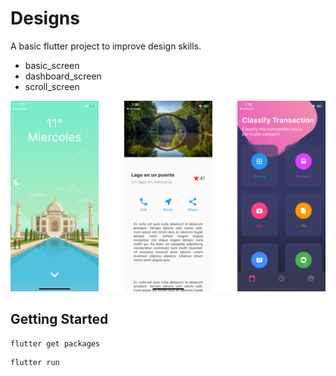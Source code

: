# Designs

A basic flutter project to improve design skills.

- basic_screen
- dashboard_screen
- scroll_screen 

![alt text](assets/preview@2x.png "Preview")

## Getting Started

```
flutter get packages
```
```
flutter run
```
